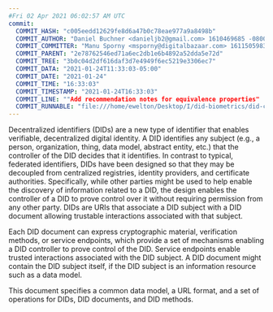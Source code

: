 ```yaml
---
#Fri 02 Apr 2021 06:02:57 AM UTC
commit:
  COMMIT_HASH: "c005eedd12629fe8d6a47b0c78eae977a9a8498b"
  COMMIT_AUTHOR: "Daniel Buchner <danieljb2@gmail.com> 1610469685 -0800"
  COMMIT_COMMITTER: "Manu Sporny <msporny@digitalbazaar.com> 1611505983 -0500"
  COMMIT_PARENT: "2e78762546ed71a6ec2db1e6b4892a52dda5e72d"
  COMMIT_TREE: "3b0c04d2df616daf3d7e4949f6ec5219e3306ec7"
  COMMIT_DATA: "2021-01-24T11:33:03-05:00"
  COMMIT_DATE: "2021-01-24"
  COMMIT_TIME: "16:33:03"
  COMMIT_TIMESTAMP: "2021-01-24T16:33:03"
  COMMIT_LINE: ""Add recommendation notes for equivalence properties"
  COMMIT_RUNNABLE: "file:///home/ewelton/Desktop/I/did-biometrics/did-core-dataset/analysis/gitinfo/c005eedd12629fe8d6a47b0c78eae977a9a8498b/snapshot/index.html"
---
```


<section id="abstract">
<p>
<a>Decentralized identifiers</a> (DIDs) are a new type of identifier that
enables verifiable, decentralized digital identity. A <a>DID</a> identifies any
subject (e.g., a person, organization, thing, data model, abstract entity, etc.)
that the controller of the <a>DID</a> decides that it identifies. In contrast to
typical, federated identifiers, DIDs have been designed so that they may be
decoupled from centralized registries, identity providers, and certificate
authorities. Specifically, while other parties might be used to help enable the
discovery of information related to a <a>DID</a>, the design enables the
controller of a <a>DID</a> to prove control over it without requiring permission
from any other party. <a>DIDs</a> are URIs that associate a <a>DID subject</a>
with a <a>DID document</a> allowing trustable interactions associated with that
subject.
    </p>
<p>
Each <a>DID document</a> can express cryptographic material, verification
methods, or <a>service endpoints</a>, which provide a set of mechanisms enabling
a <a>DID controller</a> to prove control of the <a>DID</a>. <a>Service
endpoints</a> enable trusted interactions associated with the <a>DID
subject</a>. A <a>DID document</a> might contain the <a>DID subject</a> itself,
if the <a>DID subject</a> is an information resource such as a data model.
    </p>
<p>
This document specifies a common data model, a URL format, and a set of
operations for <a>DIDs</a>, <a>DID documents</a>, and <a>DID methods</a>.
    </p>
</section>
